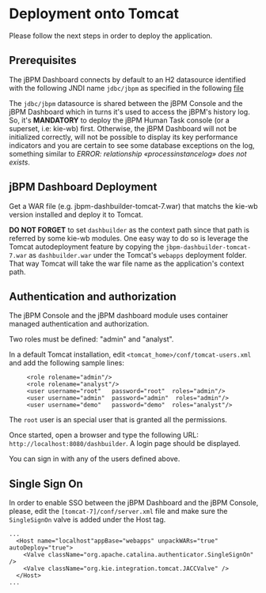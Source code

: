 Deployment onto Tomcat
==========================

Please follow the next steps in order to deploy the application.

Prerequisites
----------------------------------------

The jBPM Dashboard connects by default to an H2 datasource identified with the following JNDI name <code>jdbc/jbpm</code>
as specified in the following [file](https://github.com/droolsjbpm/jbpm-dashboard/blob/master/jbpm-dashboard-distributions/src/main/tomcat7/META-INF/context.xml)

The <code>jdbc/jbpm</code> datasource is shared between the jBPM Console and the jBPM Dashboard which in turns it's used to access
the jBPM's history log. So, it's **MANDATORY** to deploy the jBPM Human Task console (or a superset, i.e: kie-wb) first.
Otherwise, the jBPM Dashboard will not be initialized correctly, will not be possible to display its key performance indicators
and you are certain to see some database exceptions on the log, something similar to _ERROR: relationship «processinstancelog» does not exists_.

jBPM Dashboard Deployment
---------------------------------------

Get a WAR file (e.g. jbpm-dashbuilder-tomcat-7.war) that matchs the kie-wb version installed and deploy it to Tomcat.

**DO NOT FORGET** to set <code>dashbuilder</code> as the context path since that path is referred by some kie-wb modules.
One easy way to do so is leverage the Tomcat autodeployment feature by copying the <code>jbpm-dashbuilder-tomcat-7.war</code>
as <code>dashbuilder.war</code> under the Tomcat's <code>webapps</code> deployment folder. That way Tomcat will take the war
file name as the application's context path.

Authentication and authorization
---------------------------------

The jBPM Console and the jBPM dashboard module uses container managed authentication and authorization.

Two roles must be defined: "admin" and "analyst".

In a default Tomcat installation, edit <code><tomcat_home>/conf/tomcat-users.xml</code> and add the following sample lines:

         <role rolename="admin"/>
         <role rolename="analyst"/>
         <user username="root"   password="root"  roles="admin"/>
         <user username="admin"  password="admin"  roles="admin"/>
         <user username="demo"   password="demo"  roles="analyst"/>

The <code>root</code> user is an special user that is granted all the permissions.

Once started, open a browser and type the following URL:
<code>http://localhost:8080/dashbuilder</code>. A login page should be displayed.

You can sign in with any of the users defined above.


Single Sign On
---------------------------------

In order to enable SSO between the jBPM Dashboard and the jBPM Console, please, edit the
<code>[tomcat-7]/conf/server.xml</code> file and make sure the <code>SingleSignOn</code> valve is added under the Host tag.

    ...
      <Host name="localhost"appBase="webapps" unpackWARs="true" autoDeploy="true">
        <Valve className="org.apache.catalina.authenticator.SingleSignOn" />
        <Valve className="org.kie.integration.tomcat.JACCValve" />
      </Host>
    ...
